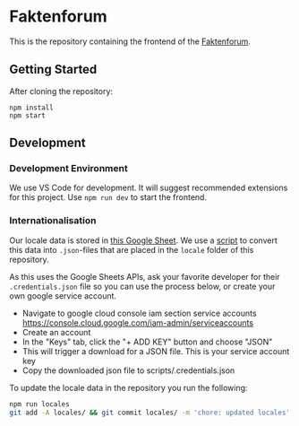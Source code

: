 # Faktenforum

This is the repository containing the frontend of the [Faktenforum](https://github.com/faktenforum).

## Getting Started

After cloning the repository:

```
npm install
npm start
```

## Development

### Development Environment

We use VS Code for development. It will suggest recommended extensions for this project.
Use `npm run dev` to start the frontend.



### Internationalisation

Our locale data is stored in [this Google Sheet](https://docs.google.com/spreadsheets/d/19cagWgvcenffTAW4suwBqWyQxvIqOjIjFRy5MaDcoJA/edit?usp=sharing). We use a [script](./scripts/i18n.js) to convert this data into `.json`-files that are placed in the `locale` folder of this repository.

As this uses the Google Sheets APIs, ask your favorite developer for their `.credentials.json` file so you can use the process below, or create your own google service account.
* Navigate to google cloud console iam section service accounts https://console.cloud.google.com/iam-admin/serviceaccounts
* Create an account
* In the "Keys" tab, click the "+ ADD KEY" button and choose "JSON"
* This will trigger a download for a JSON file. This is your service account key
* Copy the downloaded json file to scripts/.credentials.json

To update the locale data in the repository you run the following:

```bash
npm run locales
git add -A locales/ && git commit locales/ -m 'chore: updated locales'
```
